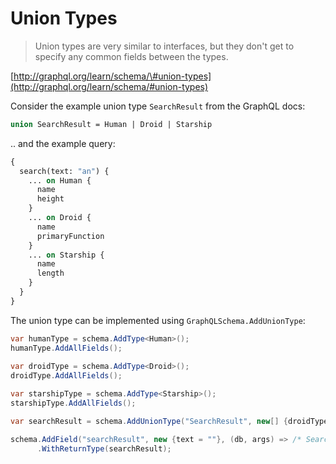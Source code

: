 # Union Types

> Union types are very similar to interfaces, but they don't get to specify any common fields between the types.

[http://graphql.org/learn/schema/\#union-types](http://graphql.org/learn/schema/#union-types)

Consider the example union type `SearchResult` from the GraphQL docs:

```graphql
union SearchResult = Human | Droid | Starship
```

.. and the example query:

```graphql
{
  search(text: "an") {
    ... on Human {
      name
      height
    }
    ... on Droid {
      name
      primaryFunction
    }
    ... on Starship {
      name
      length
    }
  }
}
```

The union type can be implemented using `GraphQLSchema.AddUnionType`:

```csharp
var humanType = schema.AddType<Human>();
humanType.AddAllFields();
                        
var droidType = schema.AddType<Droid>();
droidType.AddAllFields();

var starshipType = schema.AddType<Starship>();
starshipType.AddAllFields();

var searchResult = schema.AddUnionType("SearchResult", new[] {droidType.GraphQLType, humanType.GraphQLType, starshipType.GraphQLType});

schema.AddField("searchResult", new {text = ""}, (db, args) => /* Search for and return human, droid or starship. */)
      .WithReturnType(searchResult);
```



